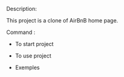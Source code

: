Description:

This project is a clone of AirBnB home page.

Command :

- To start project

- To use project

- Exemples
